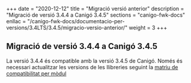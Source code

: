 +++
date        = "2020-12-12"
title       = "Migració versió anterior"
description = "Migració de versió 3.4.4 a Canigó 3.4.5"
sections    = "canigo-fwk-docs"
enllac		= "/canigo-fwk-docs/documentacio-per-versions/3.4LTS/3.4.5/migracio-versio-anterior/"
weight		= 3
+++

## Migració de versió 3.4.4 a Canigó 3.4.5

La versió 3.4.4 és compatible amb la versió 3.4.5 de Canigó. Només és necessari actualitzar les versions de les llibreries seguint la [matriu de compatibilitat per mòdul](/canigo-fwk-docs/documentacio-per-versions/3.4LTS/3.4.5/moduls/compatibilitat-per-modul/)
